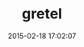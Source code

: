 ---
layout: post
title:  "gretel"
repo:   "lassebunk/gretel"
date:   2015-02-18 17:02:07
gemurl: http://github.com/lassebunk/gretel
---